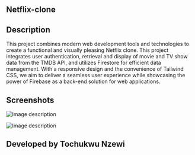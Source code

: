 ## Netflix-clone 

## Description

This project combines modern web development tools and technologies to create a functional and visually pleasing Netflix clone. This project integrates user authentication, retrieval and display of movie and TV show data from the TMDB API, and utilizes Firestore for efficient data management. With a responsive design and the convenience of Tailwind CSS, we aim to deliver a seamless user experience while showcasing the power of Firebase as a back-end solution for web applications.

## Screenshots

![Image description](https://dev-to-uploads.s3.amazonaws.com/uploads/articles/s63diray3qo5mlwms5jn.png)


![Image description](https://dev-to-uploads.s3.amazonaws.com/uploads/articles/)

## Developed by Tochukwu Nzewi

